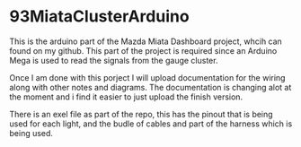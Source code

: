 # 93MiataClusterArduino

This is the arduino part of the Mazda Miata Dashboard project, whcih can found on my github. 
This part of the project is required since an Arduino Mega is used to read the signals from 
the gauge cluster. 

Once I am done with this porject I will upload documentation for the wiring along with other notes and diagrams. 
The documentation is changing alot at the moment and i find it easier to just upload the finish version. 

There is an exel file as part of the repo, this has the pinout that is being used for each light, and the budle of
cables and part of the harness which is being used. 


